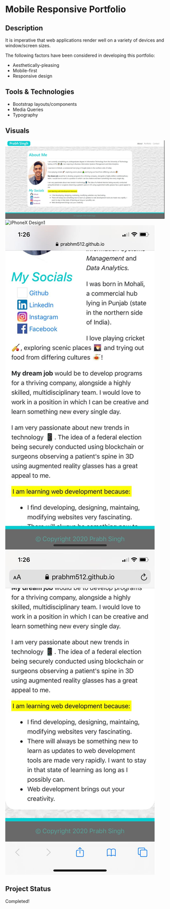 # Mobile Responsive Portfolio

## Description 

It is imperative that web applications render well on a variety of devices and window/screen sizes. 

The following factors have been considered in developing this portfolio:

- Aesthetically-pleasing
- Mobile-first
- Responsive design

## Tools & Technologies 

- Bootstrap layouts/components
- Media Queries
- Typography

## Visuals

![Laptop](Visual_AboutMe.gif)
![iPhoneX Design1](Visual_MobileResponsive1.gif) ![iPhoneX Design2](Visual_MobileResponsive2.gif) ![iPhoneX Design3](Visual_MobileResponsive3.gif)


## Project Status

Completed!
